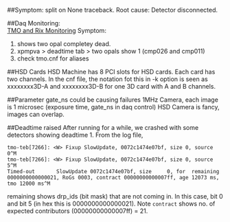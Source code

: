 ##Symptom: split on None traceback. 
Root cause: Detector disconnected. 


##Daq Monitoring:  
[TMO and Rix Monitoring](https://confluence.slac.stanford.edu/display/LCLSIIData/psdaq#psdaq-DAQMonitoring)
Symptom: 
1. shows two opal completey dead. 
2. xpmpva > deadtime tab > two opals show 1 (cmp026 and cmp011)
3. check tmo.cnf for aliases 

##HSD Cards
HSD Machine has 8 PCI slots for HSD cards. Each card has two channels. In the cnf file, the notation fot this in -k option is seen as xxxxxxxx3D-A and xxxxxxxx3D-B for one 3D card with A and B channels.

##Parameter gate_ns could be causing failures
1MHz Camera, each image is 1 microsec (exposure time, gate_ns in daq control)
HSD Camera is fancy, images can overlap. 

##Deadtime raised 
After running for a while, we crashed with some detectors showing deadtime 1. From the log file, 
```
tmo-teb[7266]: <W> Fixup SlowUpdate, 0072c1474e07bf, size 0, source 0^M
tmo-teb[7266]: <W> Fixup SlowUpdate, 0072c1474e07bf, size 0, source 5^M
Timed-out       SlowUpdate 0072c1474e07bf, size     0, for  remaining 0000000000000021, RoGs 0003, contract 00000000000007ff, age 12073 ms, tmo 12000 ms^M
```

remaining shows drp_ids (bit mask) that are not coming in. In this case, bit 0 and bit 5 (in hex this is 0000000000000021). Note `contract` shows no. of expected contributors (00000000000007ff) = 21.
